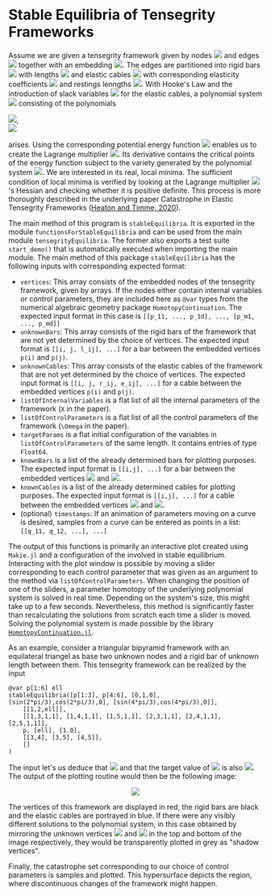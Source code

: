 # Stable Equilibria of Tensegrity Frameworks

Assume we are given a tensegrity framework given by nodes <img src="https://render.githubusercontent.com/render/math?math=V=[n]">
 and edges <img src="https://render.githubusercontent.com/render/math?math=E=\{ij:i,j\in[n]\}"> together with an embedding <img src="https://render.githubusercontent.com/render/math?math=p:V\rightarrow \mathbb{R}^d">. The edges are partitioned into rigid bars <img src="https://render.githubusercontent.com/render/math?math=b_{ij}"> with lengths <img src="https://render.githubusercontent.com/render/math?math=\ell_{ij}"> and elastic cables <img src="https://render.githubusercontent.com/render/math?math=c_{ij}"> with corresponding elasticity coefficients <img src="https://render.githubusercontent.com/render/math?math=e_{ij}"> and restings lenngths <img src="https://render.githubusercontent.com/render/math?math=r_{ij}">. With Hooke's Law and the introduction of slack variables <img src="https://render.githubusercontent.com/render/math?math=\delta_{ij}"> for the elastic cables, a polynomial system <img src="https://render.githubusercontent.com/render/math?math=G=g_{ij}"> consisting of the polynomials

<img src="https://render.githubusercontent.com/render/math?math=b_{ij}=||p(i)-p(j)||^2-\ell_{ij}^2">,  
<img src="https://render.githubusercontent.com/render/math?math=c_{ij}=||p(i)-p(j)||^2-\delta_{ij}^2">

arises. Using the corresponding potential energy function <img src="https://render.githubusercontent.com/render/math?math=Q=\sum e_{ij}\frac{1}{2} (r_{ij}-\delta_{ij})^2"> enables us to create the Lagrange multiplier <img src="https://render.githubusercontent.com/render/math?math=\mathcal{L}=Q-\sum\lambda_{ij} g_{ij}">. Its derivative contains the critical points of the energy function subject to the variety generated by the polynomial system <img  src="https://render.githubusercontent.com/render/math?math=G">. We are interested in its real, local minima. The sufficient condition of local minima is verified by looking at the Lagrange multiplier <img src="https://render.githubusercontent.com/render/math?math=\mathcal{L}">'s Hessian and checking whether it is positive definite. This process is more thoroughly described in the underlying paper Catastrophe in Elastic Tensegrity Frameworks ([Heaton and Timme, 2020](https://arxiv.org/pdf/2009.13408.pdf "Tensegrity Catastrophe")).

The main method of this program is `stableEquilibria`. It is exported in the module `functionsForStableEquilibria` and can be used from the main module `tensegrityEquilibria`. The former also exports a test suite `start_demo()` that is automatically executed when importing the main module. The main method of this package `stableEquilibria` has the following inputs with corresponding expected format:
+ `vertices`: This array consists of the embedded nodes of the tensegrity framework, given by arrays. If the nodes either contain internal variables or control parameters, they are included here as `@var` types from the numerical algebraic geometry package `HomotopyContinuation`. The expected input format in this case is `[[p_11, ..., p_1d], ..., [p_m1, ..., p_md]]`
+ `unknownBars`: This array consists of the rigid bars of the framework that are not yet determined by the choice of vertices. The expected input format is `[[i, j, l_ij], ...]` for a bar between the embedded vertices `p(i)` and `p(j)`.
+ `unknownCables`: This array consists of the elastic cables of the framework that are not yet determined by the choice of vertices. The expected input format is `[[i, j, r_ij, e_ij], ...]`  for a cable between the embedded vertices `p(i)` and `p(j)`.
+ `listOfInternalVariables` is a flat list of all the internal parameters of the framework (`X` in the paper).
+ `listOfControlParameters` is a flat list of all the control parameters of the framework (`\Omega` in the paper).
+ `targetParams` is a flat initial configuration of the variables in `listOfControlParameters` of the same length. It contains entries of type `Float64`.
+ `knownBars` is a list of the already determined bars for plotting purposes. The expected input format is `[[i,j], ...]` for a bar between the embedded vertices <img src="https://render.githubusercontent.com/render/math?math=p(i)"> and <img src="https://render.githubusercontent.com/render/math?math=p(j)">.
+ `knownCables` is a list of the already determined cables for plotting purposes. The expected input format is `[[i,j], ...]` for a cable between the embedded vertices <img src="https://render.githubusercontent.com/render/math?math=p(i)"> and <img src="https://render.githubusercontent.com/render/math?math=p(j)">.
+ (optional) `timestamps`: If an animation of parameters moving on a curve is desired, samples from a curve can be entered as points in a list: `[[q_11, q_12, ...], ...]`

The output of this functions is primarily an interactive plot created using `Makie.jl` and a configuration of the involved in stable equilibrium. Interacting with the plot window is possible by moving a slider corresponding to each control parameter that was given as an argument to the method via `listOfControlParameters`. When changing the position of one of the sliders, a parameter homotopy of the underlying polynomial system is solved in real time. Depending on the system's size, this might take up to a few seconds. Nevertheless, this method is significantly faster than recalculating the solutions from scratch each time a slider is moved. Solving the polynomial system is made possible by the library [`HomotopyContinuation.jl`](https://www.juliahomotopycontinuation.org/ "HomotopyContinuation.jl"). 

As an example, consider a triangular bipyramid framework with an equilateral triangel as base two unknown nodes and a rigid bar of unknown length between them. This tensegrity framework can be realized by the input
```
@var p[1:6] ell
stableEquilibria([p[1:3], p[4:6], [0,1,0], [sin(2*pi/3),cos(2*pi/3),0], [sin(4*pi/3),cos(4*pi/3),0]],
    [[1,2,ell]],
    [[1,3,1,1], [1,4,1,1], [1,5,1,1], [2,3,1,1], [2,4,1,1], [2,5,1,1]],
    p, [ell], [1.0],
    [[3,4], [3,5], [4,5]], 
    []
)
```
The input let's us deduce that 
<img src="https://render.githubusercontent.com/render/math?math=e_{ij}=1,r_{ij}=1"> and that the target value of 
<img src="https://render.githubusercontent.com/render/math?math=b_{ij}=\ell_{ij}"> is also <img src="https://render.githubusercontent.com/render/math?math=1">. The output of the plotting routine would then be the following image:

<p align="center">
  <img src="https://user-images.githubusercontent.com/65544132/111198673-1ce64480-85c0-11eb-814b-724268b61fa6.jpg">
</p>


The vertices of this framework are displayed in red, the rigid bars are black and the elastic cables are portrayed in blue. If there were any visibly different solutions to the polynomial system, in this case obtained by mirroring the unknown vertices <img src="https://render.githubusercontent.com/render/math?math=p(1)"> and <img src="https://render.githubusercontent.com/render/math?math=p(2)"> in the top and bottom of the image respectively, they would be transparently plotted in grey as "shadow vertices".

Finally, the catastrophe set corresponding to our choice of control parameters is samples and plotted. This hypersurface depicts the region, where discontinuous changes of the framework might happen.
